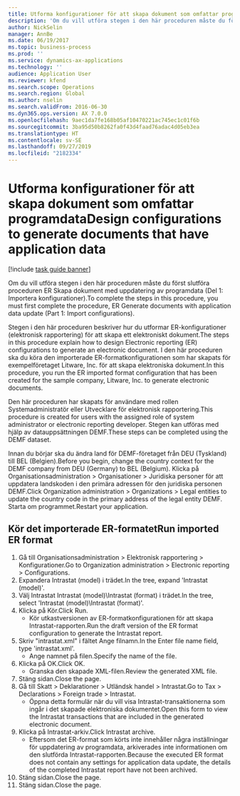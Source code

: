 ```yaml
---
title: Utforma konfigurationer för att skapa dokument som omfattar programdata
description: 'Om du vill utföra stegen i den här proceduren måste du först slutföra proceduren ER Skapa dokument med uppdatering av programdata (Del 1: Importera konfigurationer).'
author: NickSelin
manager: AnnBe
ms.date: 06/19/2017
ms.topic: business-process
ms.prod: ''
ms.service: dynamics-ax-applications
ms.technology: ''
audience: Application User
ms.reviewer: kfend
ms.search.scope: Operations
ms.search.region: Global
ms.author: nselin
ms.search.validFrom: 2016-06-30
ms.dyn365.ops.version: AX 7.0.0
ms.openlocfilehash: 9aec1da7fe168b05af10470221ac745ec1c01f6b
ms.sourcegitcommit: 3ba95d50b8262fa0f43d4faad76adac4d05eb3ea
ms.translationtype: HT
ms.contentlocale: sv-SE
ms.lasthandoff: 09/27/2019
ms.locfileid: "2182334"
---
```

# <a name="design-configurations-to-generate-documents-that-have-application-data"></a><span data-ttu-id="b9b37-103">Utforma konfigurationer för att skapa dokument som omfattar programdata</span><span class="sxs-lookup"><span data-stu-id="b9b37-103">Design configurations to generate documents that have application data</span></span>

[!include [task guide banner](../../includes/task-guide-banner.md)]

<span data-ttu-id="b9b37-104">Om du vill utföra stegen i den här proceduren måste du först slutföra proceduren ER Skapa dokument med uppdatering av programdata (Del 1: Importera konfigurationer).</span><span class="sxs-lookup"><span data-stu-id="b9b37-104">To complete the steps in this procedure, you must first complete the procedure, ER Generate documents with application data update (Part 1: Import configurations).</span></span>



<span data-ttu-id="b9b37-105">Stegen i den här proceduren beskriver hur du utformar ER-konfigurationer (elektronisk rapportering) för att skapa ett elektroniskt dokument.</span><span class="sxs-lookup"><span data-stu-id="b9b37-105">The steps in this procedure explain how to design Electronic reporting (ER) configurations to generate an electronic document.</span></span> <span data-ttu-id="b9b37-106">I den här proceduren ska du köra den importerade ER-formatkonfigurationen som har skapats för exempelföretaget Litware, Inc. för att skapa elektroniska dokument.</span><span class="sxs-lookup"><span data-stu-id="b9b37-106">In this procedure, you run the ER imported format configuration that has been created for the sample company, Litware, Inc. to generate electronic documents.</span></span>



<span data-ttu-id="b9b37-107">Den här proceduren har skapats för användare med rollen Systemadministratör eller Utvecklare för elektronisk rapportering.</span><span class="sxs-lookup"><span data-stu-id="b9b37-107">This procedure is created for users with the assigned role of system administrator or electronic reporting developer.</span></span> <span data-ttu-id="b9b37-108">Stegen kan utföras med hjälp av datauppsättningen DEMF.</span><span class="sxs-lookup"><span data-stu-id="b9b37-108">These steps can be completed using the DEMF dataset.</span></span> 



<span data-ttu-id="b9b37-109">Innan du börjar ska du ändra land för DEMF-företaget från DEU (Tyskland) till BEL (Belgien).</span><span class="sxs-lookup"><span data-stu-id="b9b37-109">Before you begin, change the country context for the DEMF company from DEU (Germany) to BEL (Belgium).</span></span> <span data-ttu-id="b9b37-110">Klicka på Organisationsadministration > Organisationer > Juridiska personer för att uppdatera landskoden i den primära adressen för den juridiska personen DEMF.</span><span class="sxs-lookup"><span data-stu-id="b9b37-110">Click Organization administration > Organizations > Legal entities to update the country code in the primary address of the legal entity DEMF.</span></span> <span data-ttu-id="b9b37-111">Starta om programmet.</span><span class="sxs-lookup"><span data-stu-id="b9b37-111">Restart your application.</span></span>


## <a name="run-imported-er-format"></a><span data-ttu-id="b9b37-112">Kör det importerade ER-formatet</span><span class="sxs-lookup"><span data-stu-id="b9b37-112">Run imported ER format</span></span>
1. <span data-ttu-id="b9b37-113">Gå till Organisationsadministration > Elektronisk rapportering > Konfigurationer.</span><span class="sxs-lookup"><span data-stu-id="b9b37-113">Go to Organization administration > Electronic reporting > Configurations.</span></span>
2. <span data-ttu-id="b9b37-114">Expandera Intrastat (model) i trädet.</span><span class="sxs-lookup"><span data-stu-id="b9b37-114">In the tree, expand 'Intrastat (model)'.</span></span>
3. <span data-ttu-id="b9b37-115">Välj Intrastat Intrastat (model)\Intrastat (format) i trädet.</span><span class="sxs-lookup"><span data-stu-id="b9b37-115">In the tree, select 'Intrastat (model)\Intrastat (format)'.</span></span>
4. <span data-ttu-id="b9b37-116">Klicka på Kör.</span><span class="sxs-lookup"><span data-stu-id="b9b37-116">Click Run.</span></span>
    * <span data-ttu-id="b9b37-117">Kör utkastversionen av ER-formatkonfigurationen för att skapa Intrastat-rapporten.</span><span class="sxs-lookup"><span data-stu-id="b9b37-117">Run the draft version of the ER format configuration to generate the Intrastat report.</span></span>  
5. <span data-ttu-id="b9b37-118">Skriv "intrastat.xml" i fältet Ange filnamn.</span><span class="sxs-lookup"><span data-stu-id="b9b37-118">In the Enter file name field, type 'intrastat.xml'.</span></span>
    * <span data-ttu-id="b9b37-119">Ange namnet på filen.</span><span class="sxs-lookup"><span data-stu-id="b9b37-119">Specify the name of the file.</span></span>  
6. <span data-ttu-id="b9b37-120">Klicka på OK.</span><span class="sxs-lookup"><span data-stu-id="b9b37-120">Click OK.</span></span>
    * <span data-ttu-id="b9b37-121">Granska den skapade XML-filen.</span><span class="sxs-lookup"><span data-stu-id="b9b37-121">Review the generated XML file.</span></span>  
7. <span data-ttu-id="b9b37-122">Stäng sidan.</span><span class="sxs-lookup"><span data-stu-id="b9b37-122">Close the page.</span></span>
8. <span data-ttu-id="b9b37-123">Gå till Skatt > Deklarationer > Utländsk handel > Intrastat.</span><span class="sxs-lookup"><span data-stu-id="b9b37-123">Go to Tax > Declarations > Foreign trade > Intrastat.</span></span>
    * <span data-ttu-id="b9b37-124">Öppna detta formulär när du vill visa Intrastat-transaktionerna som ingår i det skapade elektroniska dokumentet.</span><span class="sxs-lookup"><span data-stu-id="b9b37-124">Open this form to view the Intrastat transactions that are included in the generated electronic document.</span></span>  
9. <span data-ttu-id="b9b37-125">Klicka på Intrastat-arkiv.</span><span class="sxs-lookup"><span data-stu-id="b9b37-125">Click Intrastat archive.</span></span>
    * <span data-ttu-id="b9b37-126">Eftersom det ER-format som körts inte innehåller några inställningar för uppdatering av programdata, arkiverades inte informationen om den slutförda Intrastat-rapporten.</span><span class="sxs-lookup"><span data-stu-id="b9b37-126">Because the executed ER format does not contain any settings for application data update, the details of the completed Intrastat report have not been archived.</span></span>  
10. <span data-ttu-id="b9b37-127">Stäng sidan.</span><span class="sxs-lookup"><span data-stu-id="b9b37-127">Close the page.</span></span>
11. <span data-ttu-id="b9b37-128">Stäng sidan.</span><span class="sxs-lookup"><span data-stu-id="b9b37-128">Close the page.</span></span>

